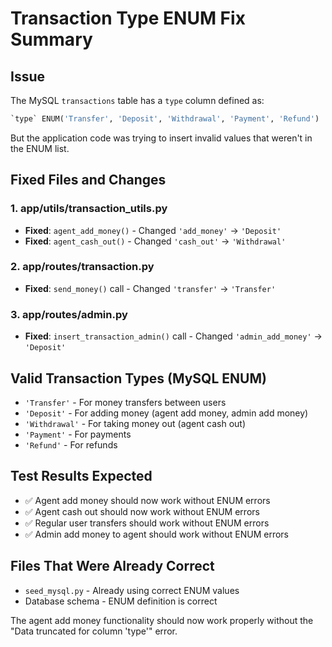 # Transaction Type ENUM Fix Summary

## Issue
The MySQL `transactions` table has a `type` column defined as:
```sql
`type` ENUM('Transfer', 'Deposit', 'Withdrawal', 'Payment', 'Refund')
```

But the application code was trying to insert invalid values that weren't in the ENUM list.

## Fixed Files and Changes

### 1. app/utils/transaction_utils.py
- **Fixed**: `agent_add_money()` - Changed `'add_money'` → `'Deposit'`
- **Fixed**: `agent_cash_out()` - Changed `'cash_out'` → `'Withdrawal'`

### 2. app/routes/transaction.py  
- **Fixed**: `send_money()` call - Changed `'transfer'` → `'Transfer'`

### 3. app/routes/admin.py
- **Fixed**: `insert_transaction_admin()` call - Changed `'admin_add_money'` → `'Deposit'`

## Valid Transaction Types (MySQL ENUM)
- `'Transfer'` - For money transfers between users
- `'Deposit'` - For adding money (agent add money, admin add money)
- `'Withdrawal'` - For taking money out (agent cash out)
- `'Payment'` - For payments
- `'Refund'` - For refunds

## Test Results Expected
- ✅ Agent add money should now work without ENUM errors
- ✅ Agent cash out should now work without ENUM errors  
- ✅ Regular user transfers should work without ENUM errors
- ✅ Admin add money to agent should work without ENUM errors

## Files That Were Already Correct
- `seed_mysql.py` - Already using correct ENUM values
- Database schema - ENUM definition is correct

The agent add money functionality should now work properly without the "Data truncated for column 'type'" error.
